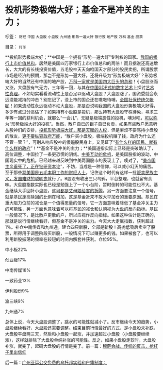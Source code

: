 # 投机形势极端大好；基金不是冲关的主力；

标签： `财经` `中国` `大盘股` `小盘股` `九州通` `形势一遍大好` `银行股` `地产股` `万科` `基金` `股票` 

目录： `打印`

**投机形势极端大好；**中国是一个拥有“形势一遍大好”专利权的国家。[我国的银行上市价值总和](../../../2007/8/30/中国股市市值超GDP,超日本可能是自欺欺人.md)，居然是美国四万家银行上市价值总和的两倍！而且据说还高速增长，大大的有长线投资价值，五毛股神天天向咱国天才部分的股民卖拐，所谓股票市场是经济的预期，那岂不是形势一遍大好，还将升级为“形势极端大好”？形势极端大好的当然还有中国的地产股，[万科一家就是美国四大巨头的总和](../../../2008/7/3/招行万科平安价值投资只怕其实难符.md)！小盘股涨而又涨，大盘股有气无力，三年等一回，与其在[中国GDP式的数字艺术](../../../2007/10/2/房市股市的“牛市”源于GDP泡沫和GDP增长的泡沫.md)上探讨[艺术性真理](../../../2009/7/10/三脚猫真理艺术.md)，不如切实看看流动性上是否足以驱动大盘股？大盘股涨了，国资委就会永远没能减持的冲击？别忘记了，没上市的国企还在嗷嗷待哺，[全国社保统统欠帐呢](../../../2010/4/6/社保“费改税”考验劳动者智慧.md)！如果流动性永远驱动不动大盘股，那是否说明我国的大盘股形势极端大好得，多少有点过分高估了？如果持有小盘股是投机，那么持有大盘股守株待兔，寻求三年等一回的获利机会，就那么“一会儿”，无疑是极端恶性的投机，噢对吧，[可以称为“形势极端大好的投机](../../../2010/2/8/投资文学家创作的投机文幻故事.md)”。当然，散户自已的银子自已负责，如果有些散户愿意听从股神们的安排，[投机形势极端大好，那是天赋的人权](../../../2010/1/25/投机是创造社会价值的唯一途径.md)，但是麻烦不要骂持小盘股的散友，[更不要纵容政府万能](../../../2009/1/7/威权万能论，肆虐中国2000年的条件反射.md)，“散户买小盘股，极端投机赚了钱，政府为什么还不管一管？”，可别从响应股神的傻逼股民身上，又见证了“[有什么样的国民，就有什么样的政府](../../../2010/4/15/“反对派”不是“对抗派”.md)”！**基金不是冲关的主力；**美国道指实际上已经是突破确认了，高位调整，中国拉了一条更恐慌的阴线。[中美互动的危机](../../../2009/7/29/中美互动的经济危机.md)，是美国股指的波动，中国现实中的危机，已经越来越反映到中美两国股市的表现上了。噢对了，“[美帝国主义垂死了，正在钻研资本论](../../../2010/6/7/《资本论》错在“生产创造价值”.md)”，不妨，当成是一种信仰，可以减小幻灭的痛苦。至于那些[骂美国是五毛本职工作的财经人士](../../../2010/10/18/人民币低估的爱国利益集团和基金经理的如意算盘.md)，记住这个时代有这样一批[贩卖民族主义，发国难财的聪明鬼](../../../2010/11/3/全世界的反垄断法都侵犯人权.md)就行了。B股没有收出三只乌鸦，平台整理，也就留有余味。大盘股指数实际也已经是勉强上了一个小台阶，暂时倒转的可能性也不大。基金继续大手回补小盘股，这[可都是丈母娘给害的折腾](../../../2010/11/4/基金的丈母娘间歇性发作和保守主义.md)。另一方面要注意一个信号，就是基民逢高赎回的比例在增加，这是基金近来不敢大举加仓的重要原因。基民在重大阻力位前的减仓是一个值得思量的信号，它一方面意味着降低了基金冲关主力的可能性，另一方面也意味着可以将基民的减仓和认购视为大盘的反向指标。基民一般情况下，是比散户更散的户，所以应视作反向指标。如果这种估计是正确的，那就是说行情继续看好，但基金不是冲关的主力。今天大大走赢指数，获利超过1%。补仓中南传媒和九州通。建仓四只新股，全部是新股！高抛低吸后卖空了股票，所得用于调整阶段买新股，一般情况下可以赚更多的钱。如果被套了，也可以利用新股振荡的频率在较短的时间内解套并获利。仓位95%。

中小板22%

创业板17%

中南传媒18%

一致药业13%

伊利股份9%

渝三峡9%

九州通7%



总体上说，今天大盘股调整了，跳水的可能性就减小了。反市继续今天的趋势，小盘股继续看好，大盘股还需要调整。结束目前行情最好的方式，是小盘股未补跌，大盘股平盘两三天，然后和小盘股一起涨，并加速超过小盘股（小盘股要继续涨），这样就排除了大盘股单纯补涨的可能性。反之，如果小盘股走软时，大盘股补涨，就完了，起码大盘股的行情是完了。前一篇：[穆萨会战，传统的反击，枪杆子里出信仰](../../../2010/11/8/穆萨会战，传统的反击，枪杆子里出信仰.md)

后一篇：[广州亚运公交免费的乌托邦实验和户籍制度；](../../../2010/11/9/广州亚运公交免费的乌托邦实验和户籍制度；.md)